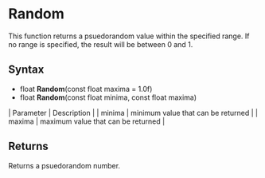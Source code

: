 # Random #

This function returns a psuedorandom value within the specified range. If no range is specified, the result will be between 0 and 1.

## Syntax ##

- float **Random**(const float maxima = 1.0f)
- float **Random**(const float minima, const float maxima)

| Parameter | Description |
| minima | minimum value that can be returned |
| maxima | maximum value that can be returned |

## Returns ##

Returns a psuedorandom number.